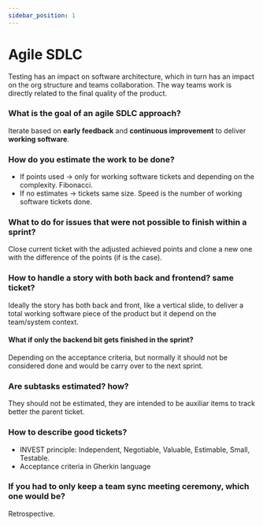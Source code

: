 ```yaml
---
sidebar_position: 1
---
```


# Agile SDLC

Testing has an impact on software architecture, which in turn has an impact on the org structure and teams collaboration. The way teams work is directly related to the final quality of the product.

### What is the goal of an agile SDLC approach?

Iterate based on **early feedback** and **continuous improvement** to deliver **working software**.

### How do you estimate the work to be done?

- If points used -> only for working software tickets and depending on the complexity. Fibonacci.
- If no estimates -> tickets same size. Speed is the number of working software tickets done.

### What to do for issues that were not possible to finish within a sprint?

Close current ticket with the adjusted achieved points and clone a new one with the difference of the points (if is the case).
  
### How to handle a story with both back and frontend? same ticket?

Ideally the story has both back and front, like a vertical slide, to deliver a total working software piece of the product but it depend on the team/system context.

#### What if only the backend bit gets finished in the sprint?

Depending on the acceptance criteria, but normally it should not be considered done and would be carry over to the next sprint.
  
### Are subtasks estimated? how?

They should not be estimated, they are intended to be auxiliar items to track better the parent ticket.
  
### How to describe good tickets?

- INVEST principle: Independent, Negotiable, Valuable, Estimable, Small, Testable.
- Acceptance criteria in Gherkin language

### If you had to only keep a team sync meeting ceremony, which one would be?

Retrospective.
